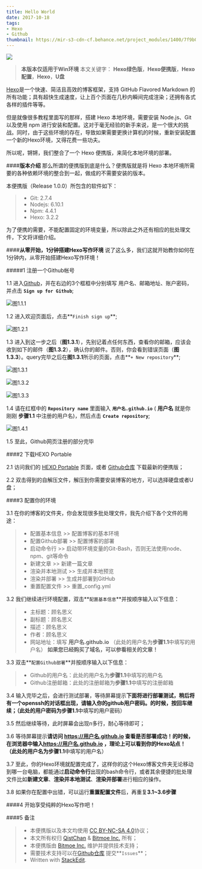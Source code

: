 ```yaml
---
title: Hello World
date: 2017-10-18
tags: 
- Hexo
- Github
thumbnail: https://mir-s3-cdn-cf.behance.net/project_modules/1400/7f9b0349008983.58a83de93c77d.jpg
---
```

![](https://portablehexo.bitmoe.cn/hexopp/hexop.png)
>**本版本仅适用于Win环境**
>本文关键字： **Hexo绿色版**，**Hexo便携版**，**Hexo配置**，**Hexo**，**U盘**

[Hexo](https://hexo.io/)是一个快速、简洁且高效的博客框架，支持 GitHub Flavored Markdown 的所有功能；具有超快生成速度，让上百个页面在几秒内瞬间完成渲染；还拥有各式各样的插件等等。

但是就像很多教程里面写的那样，搭建 Hexo 本地环境，需要安装 Node.js、Git 以及使用 npm 进行安装和配置。这对于毫无经验的新手来说，是一个很大的挑战。同时，由于这些环境的存在，导致如果需要更换计算机的时候，重新安装配置一个新的Hexo环境，又得花费一些功夫。

所以呢，锵锵，我们整合了一个 Hexo 便携版，来简化本地环境的部署。

####**版本介绍**
那么所谓的便携版到底是什么？便携版就是将 Hexo 本地环境所需要的各种依赖环境的整合到一起，做成的不需要安装的版本。

本便携版（Release 1.0.0）所包含的软件如下：
>- Git: 2.7.4
>- Nodejs: 6.10.1
>- Npm: 4.4.1
>- Hexo: 3.2.2

为了便携的需要，不能配置固定的环境变量，所以除此之外还有相应的批处理文件，下文将详细介绍。

####**从零开始，1分钟搭建Hexo写作环境**
说了这么多，我们这就开始教你如何在1分钟内，从零开始搭建Hexo写作环境！

#####1 注册一个Github帐号

1.1 进入[Github](https://github.com)，并在右边的3个框框中分别填写 用户名、邮箱地址、账户密码，并点击 **`Sign up for Github`**;

![图1.1.1](https://portablehexo.bitmoe.cn/hexopp/hexop2.png)

1.2 进入欢迎页面后，点击**`Finish sign up`**;

![图1.2.1](https://portablehexo.bitmoe.cn/hexopp/hexop3.png)

1.3 进入到这一步之后（**图1.3.1**），先别记着点任何东西，查看你的邮箱，应该会收到如下的邮件（**图1.3.2**），确认你的邮件。否则，你会看到错误页面（**图1.3.3**）。query完毕之后在**图1.3.1**所示的页面，点击**`+ New repository`**;

![图1.3.1](https://portablehexo.bitmoe.cn/hexopp/hexop5.png)

![图1.3.2](https://portablehexo.bitmoe.cn/hexopp/hexop6.png)

![图1.3.3](https://portablehexo.bitmoe.cn/hexopp/hexop7.png)

1.4 请在红框中的 **`Repository name`** 里面输入 **`用户名.github.io`** ( **用户名** 就是你刚刚 **步骤1.1** 中注册的用户名)，然后点击 **`Create repository`**;

![图1.4.1](https://portablehexo.bitmoe.cn/hexopp/hexop8.png)

1.5 至此，Github网页注册的部分完毕

####2 下载HEXO Portable

2.1 访问我们的 [HEXO Portable](https://project.bitmoe.cn/PortableHexo/) 页面，或者 [Github仓库](https://github.com/Bitmoe/PortableHexo) 下载最新的便携版；

2.2 双击得到的自解压文件，解压到你需要安装博客的地方，可以选择硬盘或者U盘；

####3 配置你的环境

3.1 在你的博客的文件夹，你会发现很多批处理文件，我先介绍下各个文件的用途：
>- 配置基本信息 >> 配置博客的基本环境
>- 配置Github部署 >> 配置博客的部署
>- 启动命令行 >> 启动带环境变量的Git-Bash，否则无法使用node、npm、git等命令
>- 新建文章 >> 新建一篇文章
>- 渲染并本地测试 >> 生成并本地预览
>- 渲染并部署 >> 生成并部署到GitHub
>- 重置配置文件 >> 重置_config.yml

3.2 我们继续进行环境配置，双击**`配置基本信息`**并按顺序输入以下信息：
>- 主标题：顾名思义
>- 副标题：顾名思义
>- 描述：顾名思义
>- 作者：顾名思义
>- 网站地址：填写 **用户名.github.io** （此处的用户名为**步骤1.1**中填写的用户名）
**如果您已经购买了域名，可以参看相关的文章！**

3.3 双击**`配置Github部署`**并按顺序输入以下信息：
>- Github的用户名：此处的用户名为**步骤1.1**中填写的用户名
>- Github注册邮箱：此处的注册邮箱为**步骤1.1**中填写的注册邮箱

3.4 输入完毕之后，会进行测试部署，等待屏幕提示**下面将进行部署测试，稍后将有一个openssh的对话框出现，请输入你的github用户密码。**的时候，按回车继续；（此处的用户密码为**步骤1.1**中填写的用户密码）

3.5 然后继续等待，此时屏幕会出现n多行，耐心等待即可；

3.6 等待屏幕提示**请访问 https://用户名.github.io 查看是否部署成功！**的时候，在浏览器中输入**https://用户名.github.io **，理论上可以看到你的Hexo站点！（此处的用户名为**步骤1.1**中填写的用户名）

3.7 至此，你的Hexo环境就配置完成了，这样你的这个Hexo博客文件夹无论移动到哪一台电脑，都能通过**启动命令行**出现的bash命令行，或者其余便捷的批处理文件比如**新建文章**、**渲染并本地测试**、**渲染并部署**进行相应的操作。

3.8 如果你在配置中出错，可以运行**重置配置文件**后，再重复**3.1~3.6步骤**

####4 开始享受纯粹的Hexo写作吧！

####5 备注
>- 本便携版以及本文均使用 [CC BY-NC-SA 4.0](https://creativecommons.org/licenses/by/4.0/)协议；
>- 本文所有权归 [QistChan](http://qistchan.com) & [Bitmoe Inc.](https://wwww.bitmoe.com) 所有；
>- 本便携版由 [Bitmoe Inc.](https://www.bitmoe.com) 维护并提供技术支持；
>- 需要技术支持可以在[Github仓库](https://github.com/Bitmoe/PortableHexo) 提交**`Issues`**；
>-  Written with [StackEdit](https://stackedit.io/).